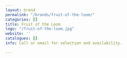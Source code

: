 ```yaml
---
layout: brand
permalink: "/brands/fruit-of-the-loom/"
categories: []
title: Fruit of the Loom
logo: "/fruit-of-the-loom.jpg"
website: ''
catalogues: []
info: Call or email for selection and availability.

---
```


